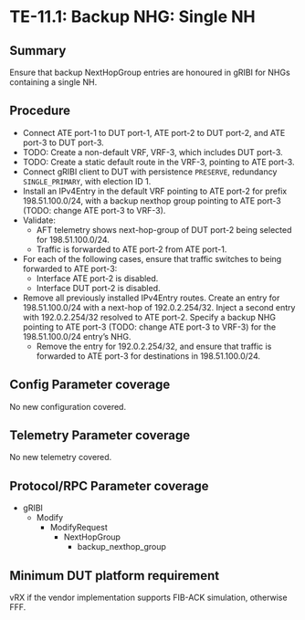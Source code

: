 # TE-11.1: Backup NHG: Single NH

## Summary

Ensure that backup NextHopGroup entries are honoured in gRIBI for NHGs
containing a single NH.

## Procedure

*   Connect ATE port-1 to DUT port-1, ATE port-2 to DUT port-2, and ATE port-3
    to DUT port-3.
*   TODO: Create a non-default VRF, VRF-3, which includes DUT port-3.
*   TODO: Create a static default route in the VRF-3, pointing to ATE port-3.
*   Connect gRIBI client to DUT with persistence `PRESERVE`, redundancy
    `SINGLE_PRIMARY`, with election ID 1.
*   Install an IPv4Entry in the default VRF pointing to ATE port-2 for prefix
    198.51.100.0/24, with a backup nexthop group pointing to ATE port-3 (TODO:
    change ATE port-3 to VRF-3).
*   Validate:
    *   AFT telemetry shows next-hop-group of DUT port-2 being selected for
        198.51.100.0/24.
    *   Traffic is forwarded to ATE port-2 from ATE port-1.
*   For each of the following cases, ensure that traffic switches to being
    forwarded to ATE port-3:
    *   Interface ATE port-2 is disabled.
    *   Interface DUT port-2 is disabled.
*   Remove all previously installed IPv4Entry routes. Create an entry for
    198.51.100.0/24 with a next-hop of 192.0.2.254/32. Inject a second entry
    with 192.0.2.254/32 resolved to ATE port-2. Specify a backup NHG pointing to
    ATE port-3 (TODO: change ATE port-3 to VRF-3) for the 198.51.100.0/24
    entry’s NHG.
    *   Remove the entry for 192.0.2.254/32, and ensure that traffic is
        forwarded to ATE port-3 for destinations in 198.51.100.0/24.

## Config Parameter coverage

No new configuration covered.

## Telemetry Parameter coverage

No new telemetry covered.

## Protocol/RPC Parameter coverage

*   gRIBI
    *   Modify
        *   ModifyRequest
            *   NextHopGroup
                *   backup_nexthop_group

## Minimum DUT platform requirement

vRX if the vendor implementation supports FIB-ACK simulation, otherwise FFF.
